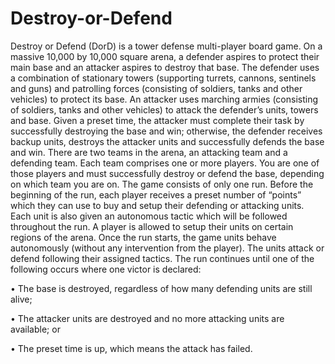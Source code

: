 # Destroy-or-Defend

Destroy or Defend (DorD) is a tower defense multi-player board game. On a massive 10,000 by 10,000 
square arena, a defender aspires to protect their main base and an attacker aspires to destroy that base. 
The defender uses a combination of stationary towers (supporting turrets, cannons, sentinels and guns) 
and patrolling forces (consisting of soldiers, tanks and other vehicles) to protect its base. An attacker 
uses marching armies (consisting of soldiers, tanks and other vehicles) to attack the defender’s units, 
towers and base. Given a preset time, the attacker must complete their task by successfully destroying 
the base and win; otherwise, the defender receives backup units, destroys the attacker units and 
successfully defends the base and win. 
There are two teams in the arena, an attacking team and a defending team. Each team comprises one or 
more players. You are one of those players and must successfully destroy or defend the base, depending 
on which team you are on. The game consists of only one run. Before the beginning of the run, each 
player receives a preset number of “points” which they can use to buy and setup their defending or 
attacking units. Each unit is also given an autonomous tactic which will be followed throughout the run. 
A player is allowed to setup their units on certain regions of the arena. Once the run starts, the game 
units behave autonomously (without any intervention from the player). The units attack or defend 
following their assigned tactics. The run continues until one of the following occurs where one victor is 
declared:

• The base is destroyed, regardless of how many defending units are still alive;

• The attacker units are destroyed and no more attacking units are available; or

• The preset time is up, which means the attack has failed.




